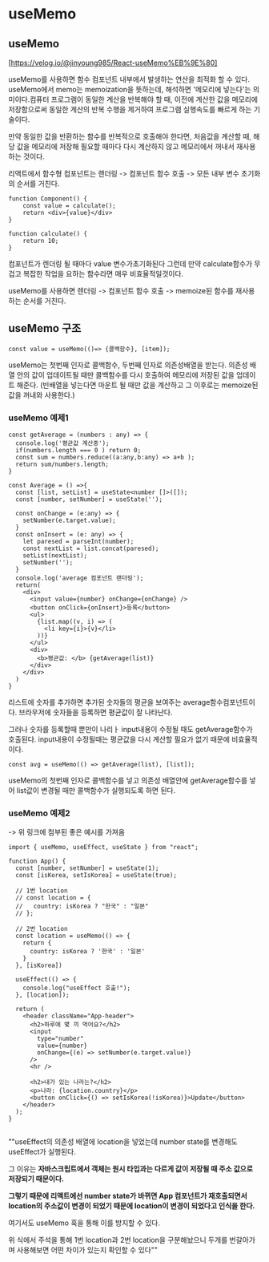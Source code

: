 # useMemo

## useMemo
[https://velog.io/@jinyoung985/React-useMemo%EB%9E%80]

useMemo를 사용하면 함수 컴포넌트 내부에서 발생하는 연산을 최적화 할 수 있다.
useMemo에서 memo는 memoization을 뜻하는데, 해석하면 '메모리에 넣는다'는 의미이다.컴퓨터 프로그램이 동일한 계산을 반복해야 할 때, 이전에 계산한 값을 메모리에 저장함으로써 동일한 계산의 반복 수행을 제거하여 프로그램 실행속도를 빠르게 하는 기술이다.

만약 동일한 값을 반환하는 함수를 반복적으로 호출해야 한다면, 처음값을 계산할 때, 해당 값을 메모리에 저장해 필요할 때마다 다시 계산하지 않고 메모리에서 꺼내서 재사용하는 것이다.

리액트에서 함수형 컴포넌트는
랜더링 -> 컴포넌트 함수 호출 -> 모든 내부 변수 초기화
의 순서를 거친다.
```
function Component() {
    const value = calculate();
    return <div>{value}</div> 
}

function calculate() {
    return 10;
}
```

컴포넌트가 렌더링 될 때마다 value 변수가초기화된다 그런데 만약 calculate함수가 무겁고 복잡한 작업을 요하는 함수라면 매우 비효율적일것이다.

useMemo를 사용하면
렌더링 -> 컴포넌트 함수 호출 -> memoize된 함수를 재사용
하는 순서를 거친다.

## useMemo 구조
```
const value = useMemo(()=> {콜백함수}, [item]);
```
useMemo는 첫번째 인자로 콜백함수, 두번째 인자로 의존성배열을 받는다.
의존성 배열 안의 값이 업데이트될 때만 콜백함수를 다시 호출하여 메모리에 저장된 값을 업데이트 해준다.
(빈배열을 넣는다면 마운트 될 때만 값을 계산하고 그 이후로는 memoize된 값을 꺼내와 사용한다.)

### useMemo 예제1
```
const getAverage = (numbers : any) => {
  console.log('평균값 계산중');
  if(numbers.length === 0 ) return 0;
  const sum = numbers.reduce((a:any,b:any) => a+b );
  return sum/numbers.length;
}

const Average = () =>{
  const [list, setList] = useState<number []>([]);
  const [number, setNumber] = useState('');

  const onChange = (e:any) => {
    setNumber(e.target.value);
  }
  const onInsert = (e: any) => {
    let paresed = parseInt(number);
    const nextList = list.concat(paresed);
    setList(nextList);
    setNumber('');
  }
  console.log('average 컴포넌트 랜더링');
  return(
    <div>
      <input value={number} onChange={onChange} />
      <button onClick={onInsert}>등록</button>
      <ul>
        {list.map((v, i) => (
          <li key={i}>{v}</li>
        ))}
      </ul>
      <div>
        <b>평균값: </b> {getAverage(list)}
      </div>
    </div>
  )
}
```
리스트에 숫자를 추가하면 추가된 숫자들의 평균을 보여주는 average함수컴포넌트이다. 브라우저에 숫자들을 등록하면 평균값이 잘 나타난다.

그러나 숫자를 등록할때 뿐만이 나리ㅏ input내용이 수정될 때도 getAverage함수가 호출된다. input내용이 수정될때는 평균값을 다시 계산할 필요가 없기 때문에 비효율적이다. 

```
const avg = useMemo(() => getAverage(list), [list]);
```
useMemo의 첫번째 인자로 콜백함수를 넣고 의존성 배열안에 getAverage함수를 넣어 list값이 변경될 때만 콜백함수가 실행되도록 하면 된다.

### useMemo 예제2
-> 위 링크에 첨부된 좋은 예시를 가져옴
```
import { useMemo, useEffect, useState } from "react";

function App() {
  const [number, setNumber] = useState(1);
  const [isKorea, setIsKorea] = useState(true);

  // 1번 location
  // const location = {
  //   country: isKorea ? "한국" : "일본"
  // };

  // 2번 location
  const location = useMemo(() => {
    return {
      country: isKorea ? '한국' : '일본'
    }
  }, [isKorea])

  useEffect(() => {
    console.log("useEffect 호출!");
  }, [location]);

  return (
    <header className="App-header">
      <h2>하루에 몇 끼 먹어요?</h2>
      <input
        type="number"
        value={number}
        onChange={(e) => setNumber(e.target.value)}
      />
      <hr />

      <h2>내가 있는 나라는?</h2>
      <p>나라: {location.country}</p>
      <button onClick={() => setIsKorea(!isKorea)}>Update</button>
    </header>
  );
}


```
""useEffect의 의존성 배열에 location을 넣었는데 number state를 변경해도 useEffect가 실행된다.

그 이유는 <b>자바스크립트에서 객체는 원시 타입과는 다르게 값이 저장될 때 주소 값으로 저장되기 때문이다.

그렇기 때문에 리액트에선 number state가 바뀌면 App 컴포넌트가 재호출되면서 location의 주소값이 변경이 되었기 때문에 location이 변경이 되었다고 인식을 한다.</b>

여기서도 useMemo 훅을 통해 이를 방지할 수 있다.

위 식에서 주석을 통해 1번 location과 2번 location을 구분해놨으니 두개를 번갈아가며 사용해보면 어떤 차이가 있는지 확인할 수 있다""



